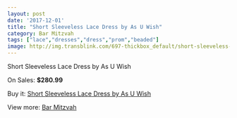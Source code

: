 ```yaml
---
layout: post
date: '2017-12-01'
title: "Short Sleeveless Lace Dress by As U Wish"
category: Bar Mitzvah
tags: ["lace","dresses","dress","prom","beaded"]
image: http://img.transblink.com/697-thickbox_default/short-sleeveless-lace-dress-by-as-u-wish.jpg
---
```

Short Sleeveless Lace Dress by As U Wish

On Sales: **$280.99**
<a href="https://www.transblink.com/en/bar-mitzvah/193-short-sleeveless-lace-dress-by-as-u-wish.html"><amp-img layout="responsive" width="600" height="600" src="//img.transblink.com/697-thickbox_default/short-sleeveless-lace-dress-by-as-u-wish.jpg" alt="Short Sleeveless Lace Dress by As U Wish 0" /></a>
<a href="https://www.transblink.com/en/bar-mitzvah/193-short-sleeveless-lace-dress-by-as-u-wish.html"><amp-img layout="responsive" width="600" height="600" src="//img.transblink.com/699-thickbox_default/short-sleeveless-lace-dress-by-as-u-wish.jpg" alt="Short Sleeveless Lace Dress by As U Wish 1" /></a>
<a href="https://www.transblink.com/en/bar-mitzvah/193-short-sleeveless-lace-dress-by-as-u-wish.html"><amp-img layout="responsive" width="600" height="600" src="//img.transblink.com/698-thickbox_default/short-sleeveless-lace-dress-by-as-u-wish.jpg" alt="Short Sleeveless Lace Dress by As U Wish 2" /></a>

Buy it: [Short Sleeveless Lace Dress by As U Wish](https://www.transblink.com/en/bar-mitzvah/193-short-sleeveless-lace-dress-by-as-u-wish.html "Short Sleeveless Lace Dress by As U Wish")

View more: [Bar Mitzvah](https://www.transblink.com/en/2-bar-mitzvah "Bar Mitzvah")